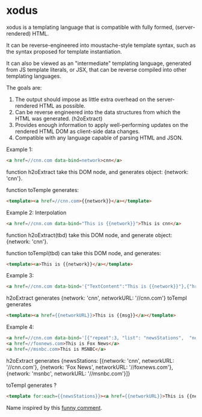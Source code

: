 # xodus

xodus is a templating language that is compatible with fully formed, (server-rendered) HTML.

It can be reverse-engineered into moustache-style template syntax, such as the syntax proposed for template instantiation.

It can also be viewed as an "intermediate" templating language, generated from JS template literals, or JSX, that can be reverse compiled into other templating languages.

The goals are:

1.  The output should impose as little extra overhead on the server-rendered HTML as possible.
2.  Can be reverse engineered into the data structures from which the HTML was generated. (h2oExtract)
3.  Provides enough information to apply well-performing updates on the rendered HTML DOM as client-side data changes.
4.  Compatible with any language capable of parsing HTML and JSON.

Example 1: 

```html
<a href=//cnn.com data-bind=network>cnn</a>
```
function h2oExtract take this DOM node, and generates object: {network: 'cnn'}.

function toTemple generates:

```html
<template><a href=//cnn.com>{{network}}</a></template>
```

Example 2:  Interpolation

```html
<a href=//cnn.com data-bind="This is {{network}}">This is cnn</a>
```

function h2oExtract(tbd) take this DOM node, and generate object: {network: 'cnn'}.

function toTempl(tbd) can take this DOM node, and generates:

```html
<template><a>This is {{network}}</a></template>
```

Example 3:  

```html
<a href=//cnn.com data-bind='{"TextContent":"This is {{network}}"},{"href":"networkURL"}'>This is cnn</a>
```

h2oExtract generates {network: 'cnn', networkURL: '//cnn.com'}
toTempl generates 

```html
<template><a href={{networkURL}}>This is {{msg}}</a></template>
```


Example 4:

```html
<a href=//cnn.com data-bind='[{"repeat":3, "list": "newsStations",  "nodesPerIteration": 1},{"TextContent":"This is {{network}}"},{"href":"networkURL"}]'>This is cnn</a>
<a href=//foxnews.com>This is Fox News</a>
<a href=//msnbc.com>This is MSNBC</a>
```

h2oExtract generates {newsStations: [{network: 'cnn', networkURL: '//cnn.com'}, {network: 'Fox News', networkURL: '//foxnews.com'}, {network: 'msnbc', networkURL: '//msnbc.com'}]}

toTempl generates ?

```html
<template for:each={{newsStations}}><a href={{networkURL}}>This is {{network}}</a>
```

Name inspired by this [funny comment](https://twitter.com/davatron5000/status/1312955820137754624).

